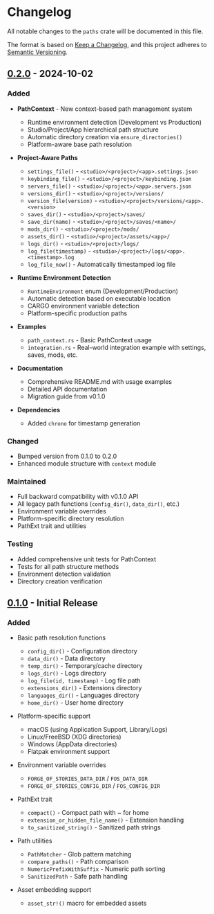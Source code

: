 # Changelog

All notable changes to the `paths` crate will be documented in this file.

The format is based on [Keep a Changelog](https://keepachangelog.com/en/1.0.0/),
and this project adheres to [Semantic Versioning](https://semver.org/spec/v2.0.0.html).

## [0.2.0] - 2024-10-02

### Added
- **PathContext** - New context-based path management system
  - Runtime environment detection (Development vs Production)
  - Studio/Project/App hierarchical path structure
  - Automatic directory creation via `ensure_directories()`
  - Platform-aware base path resolution

- **Project-Aware Paths**
  - `settings_file()` - `<studio>/<project>/<app>.settings.json`
  - `keybinding_file()` - `<studio>/<project>/keybinding.json`
  - `servers_file()` - `<studio>/<project>/<app>.servers.json`
  - `versions_dir()` - `<studio>/<project>/versions/`
  - `version_file(version)` - `<studio>/<project>/versions/<app>.<version>`
  - `saves_dir()` - `<studio>/<project>/saves/`
  - `save_dir(name)` - `<studio>/<project>/saves/<name>/`
  - `mods_dir()` - `<studio>/<project>/mods/`
  - `assets_dir()` - `<studio>/<project>/assets/<app>/`
  - `logs_dir()` - `<studio>/<project>/logs/`
  - `log_file(timestamp)` - `<studio>/<project>/logs/<app>.<timestamp>.log`
  - `log_file_now()` - Automatically timestamped log file

- **Runtime Environment Detection**
  - `RuntimeEnvironment` enum (Development/Production)
  - Automatic detection based on executable location
  - CARGO environment variable detection
  - Platform-specific production paths

- **Examples**
  - `path_context.rs` - Basic PathContext usage
  - `integration.rs` - Real-world integration example with settings, saves, mods, etc.

- **Documentation**
  - Comprehensive README.md with usage examples
  - Detailed API documentation
  - Migration guide from v0.1.0

- **Dependencies**
  - Added `chrono` for timestamp generation

### Changed
- Bumped version from 0.1.0 to 0.2.0
- Enhanced module structure with `context` module

### Maintained
- Full backward compatibility with v0.1.0 API
- All legacy path functions (`config_dir()`, `data_dir()`, etc.)
- Environment variable overrides
- Platform-specific directory resolution
- PathExt trait and utilities

### Testing
- Added comprehensive unit tests for PathContext
- Tests for all path structure methods
- Environment detection validation
- Directory creation verification

## [0.1.0] - Initial Release

### Added
- Basic path resolution functions
  - `config_dir()` - Configuration directory
  - `data_dir()` - Data directory
  - `temp_dir()` - Temporary/cache directory
  - `logs_dir()` - Logs directory
  - `log_file(id, timestamp)` - Log file path
  - `extensions_dir()` - Extensions directory
  - `languages_dir()` - Languages directory
  - `home_dir()` - User home directory

- Platform-specific support
  - macOS (using Application Support, Library/Logs)
  - Linux/FreeBSD (XDG directories)
  - Windows (AppData directories)
  - Flatpak environment support

- Environment variable overrides
  - `FORGE_OF_STORIES_DATA_DIR` / `FOS_DATA_DIR`
  - `FORGE_OF_STORIES_CONFIG_DIR` / `FOS_CONFIG_DIR`

- PathExt trait
  - `compact()` - Compact path with ~ for home
  - `extension_or_hidden_file_name()` - Extension handling
  - `to_sanitized_string()` - Sanitized path strings

- Path utilities
  - `PathMatcher` - Glob pattern matching
  - `compare_paths()` - Path comparison
  - `NumericPrefixWithSuffix` - Numeric path sorting
  - `SanitizedPath` - Safe path handling

- Asset embedding support
  - `asset_str!()` macro for embedded assets

[0.2.0]: https://github.com/forge-of-stories/paths/releases/tag/v0.2.0
[0.1.0]: https://github.com/forge-of-stories/paths/releases/tag/v0.1.0